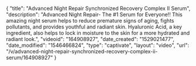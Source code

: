 {
    "title": "Advanced Night Repair Synchronized Recovery Complex II Serum",
    "description": "Advanced Night Repair- The #1 Serum for Everyone!! This amazing night serum helps to reduce premature signs of aging, fights pollutants, and provides youthful and radiant skin. Hyaluronic Acid, a key ingredient, also helps to lock in moisture to the skin for a more hydrated and radiant look.",
    "videoid": "164908927",
    "date_created": "1529021477",
    "date_modified": "1546466824",
    "type": "captivate",
    "layout": "video",
    "url": "\/v\/advanced-night-repair-synchronized-recovery-complex-ii-serum\/164908927"
}